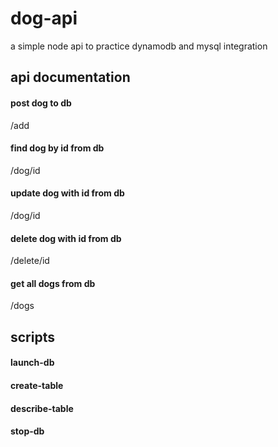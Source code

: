 # dog-api
a simple node api to practice dynamodb and mysql integration

## api documentation

#### post dog to db
/add

#### find dog by id from db
/dog/id

#### update dog with id from db
/dog/id

#### delete dog with id from db
/delete/id

#### get all dogs from db
/dogs

## scripts

#### launch-db

#### create-table

#### describe-table

#### stop-db